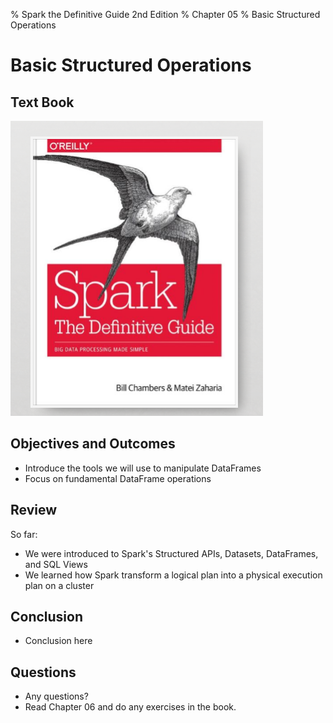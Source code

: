 % Spark the Definitive Guide 2nd Edition
% Chapter 05
% Basic Structured Operations

# Basic Structured Operations

## Text Book

![*itmd-521 textbook*](images/spark-book.png "Spark TextBook")

## Objectives and Outcomes

- Introduce the tools we will use to manipulate DataFrames
- Focus on fundamental DataFrame operations

## Review

So far:

- We were introduced to Spark's Structured APIs, Datasets, DataFrames, and SQL Views
- We learned how Spark transform a logical plan into a physical execution plan on a cluster

## Conclusion

- Conclusion here

## Questions

- Any questions?
- Read Chapter 06 and do any exercises in the book.
